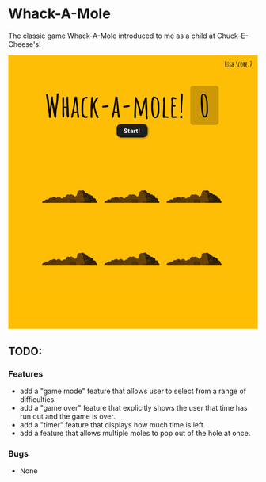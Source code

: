 # Whack-A-Mole
The classic game Whack-A-Mole introduced to me as a child at Chuck-E-Cheese's!

![Preview of the game](assets/preview.png "Game preview")

## TODO: 
### Features 
- add a "game mode" feature that allows user to select from a range of difficulties.
- add a "game over" feature that explicitly shows the user that time has run out and the game is over.
- add a "timer" feature that displays how much time is left.
- add a feature that allows multiple moles to pop out of the hole at once.

### Bugs
- None
